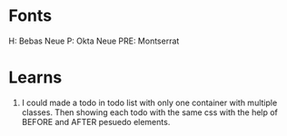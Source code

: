 # Fonts

H: Bebas Neue
P: Okta Neue
PRE: Montserrat

# Learns

1. I could made a todo in todo list with only one container with multiple classes. Then showing each todo with the same css with the help of BEFORE and AFTER pesuedo elements.
